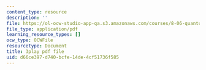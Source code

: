 ```yaml
---
content_type: resource
description: ''
file: https://ol-ocw-studio-app-qa.s3.amazonaws.com/courses/8-06-quantum-physics-iii-spring-2018/d66ce397d740bcfe14de4cf51736f585_2N0OXAiX-BM.pdf
file_type: application/pdf
learning_resource_types: []
ocw_type: OCWFile
resourcetype: Document
title: 3play pdf file
uid: d66ce397-d740-bcfe-14de-4cf51736f585
---
```


